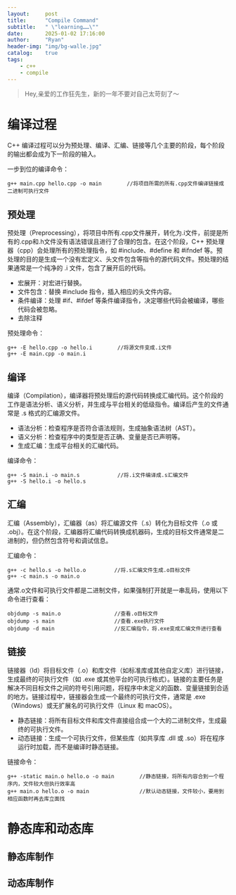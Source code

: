 ```yaml
---
layout:     post
title:      "Compile Command"
subtitle:   " \"learning……\""
date:       2025-01-02 17:16:00
author:     "Ryan"
header-img: "img/bg-walle.jpg"
catalog:    true
tags:
    - c++
    - compile
---
```


> Hey,亲爱的工作狂先生，新的一年不要对自己太苛刻了～

# 编译过程  
C++ 编译过程可以分为预处理、编译、汇编、链接等几个主要的阶段，每个阶段的输出都会成为下一阶段的输入。

一步到位的编译命令：
````
g++ main.cpp hello.cpp -o main        //将项目所需的所有.cpp文件编译链接成二进制可执行文件
````

## 预处理  
预处理（Preprocessing），将项目中所有.cpp文件展开，转化为.i文件，前提是所有的.cpp和.h文件没有语法错误且进行了合理的包含。在这个阶段，C++ 预处理器（cpp）会处理所有的预处理指令，如 #include、#define 和 #ifndef 等。预处理的目的是生成一个没有宏定义、头文件包含等指令的源代码文件。预处理的结果通常是一个纯净的 .i 文件，包含了展开后的代码。

* 宏展开：对宏进行替换。
* 文件包含：替换 #include 指令，插入相应的头文件内容。
* 条件编译：处理 #if、#ifdef 等条件编译指令，决定哪些代码会被编译，哪些代码会被忽略。
* 去除注释

预处理命令：
````
g++ -E hello.cpp -o hello.i        //将源文件变成.i文件
g++ -E main.cpp -o main.i
````

## 编译  
编译（Compilation），编译器将预处理后的源代码转换成汇编代码。这个阶段的工作是语法分析、语义分析，并生成与平台相关的低级指令。编译后产生的文件通常是 .s 格式的汇编源文件。  

* 语法分析：检查程序是否符合语法规则，生成抽象语法树（AST）。
* 语义分析：检查程序中的类型是否正确、变量是否已声明等。
* 生成汇编：生成平台相关的汇编代码。

编译命令：
````
g++ -S main.i -o main.s            //将.i文件编译成.s汇编文件
g++ -S hello.i -o hello.s
````

## 汇编  
汇编（Assembly），汇编器（as）将汇编源文件（.s）转化为目标文件（.o 或 .obj）。在这个阶段，汇编器将汇编代码转换成机器码，生成的目标文件通常是二进制的，但仍然包含符号和调试信息。

汇编命令：
````
g++ -c hello.s -o hello.o         //将.s汇编文件生成.o目标文件
g++ -c main.s -o main.o
````

通常.o文件和可执行文件都是二进制文件，如果强制打开就是一串乱码，使用以下命令进行查看：
````
objdump -s main.o                 //查看.o目标文件
objdump -s main                   //查看.exe执行文件
objdump -d main                   //反汇编指令，将.exe变成汇编文件进行查看
````

## 链接  
链接器（ld）将目标文件（.o）和库文件（如标准库或其他自定义库）进行链接，生成最终的可执行文件（如 .exe 或其他平台的可执行格式）。链接的主要任务是解决不同目标文件之间的符号引用问题，将程序中未定义的函数、变量链接到合适的地方。链接过程中，链接器会生成一个最终的可执行文件，通常是 .exe（Windows）或无扩展名的可执行文件（Linux 和 macOS）。

* 静态链接：将所有目标文件和库文件直接组合成一个大的二进制文件，生成最终的可执行文件。
* 动态链接：生成一个可执行文件，但某些库（如共享库 .dll 或 .so）将在程序运行时加载，而不是编译时静态链接。

链接命令：
````
g++ -static main.o hello.o -o main        //静态链接，将所有内容合到一个程序内，文件较大但执行效率高  
g++ main.o hello.o -o main                //默认动态链接，文件较小，要用到相应函数时再去库立面找  
````


# 静态库和动态库  
## 静态库制作  
## 动态库制作  













